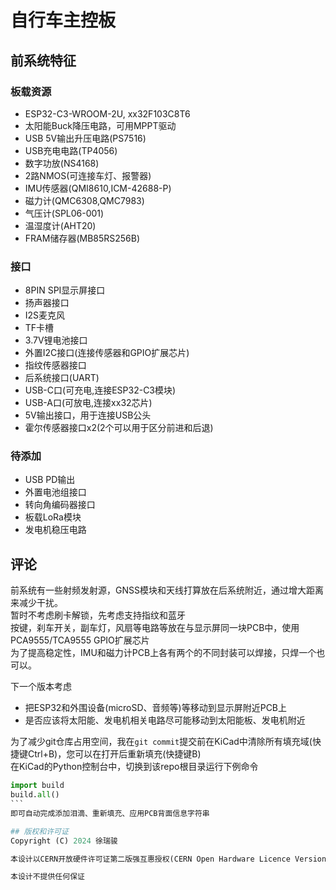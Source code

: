 # 自行车主控板

## 前系统特征
### 板载资源
- ESP32-C3-WROOM-2U, xx32F103C8T6
- 太阳能Buck降压电路，可用MPPT驱动
- USB 5V输出升压电路(PS7516)
- USB充电电路(TP4056)
- 数字功放(NS4168)
- 2路NMOS(可连接车灯、报警器)
- IMU传感器(QMI8610,ICM-42688-P)
- 磁力计(QMC6308,QMC7983)
- 气压计(SPL06-001)
- 温湿度计(AHT20)
- FRAM储存器(MB85RS256B)

### 接口
- 8PIN SPI显示屏接口
- 扬声器接口
- I2S麦克风
- TF卡槽
- 3.7V锂电池接口
- 外置I2C接口(连接传感器和GPIO扩展芯片)
- 指纹传感器接口
- 后系统接口(UART)
- USB-C口(可充电,连接ESP32-C3模块)
- USB-A口(可放电,连接xx32芯片)
- 5V输出接口，用于连接USB公头
- 霍尔传感器接口x2(2个可以用于区分前进和后退)

### 待添加
- USB PD输出
- 外置电池组接口
- 转向角编码器接口
- 板载LoRa模块
- 发电机稳压电路

## 评论
前系统有一些射频发射源，GNSS模块和天线打算放在后系统附近，通过增大距离来减少干扰。  
暂时不考虑刷卡解锁，先考虑支持指纹和蓝牙  
按键，刹车开关，副车灯，风扇等电路等放在与显示屏同一块PCB中，使用PCA9555/TCA9555 GPIO扩展芯片  
为了提高稳定性，IMU和磁力计PCB上各有两个的不同封装可以焊接，只焊一个也可以。

下一个版本考虑
- 把ESP32和外围设备(microSD、音频等)等移动到显示屏附近PCB上
- 是否应该将太阳能、发电机相关电路尽可能移动到太阳能板、发电机附近

为了减少git仓库占用空间，我在`git commit`提交前在KiCad中清除所有填充域(快捷键Ctrl+B)，您可以在打开后重新填充(快捷键B)  
在KiCad的Python控制台中，切换到该repo根目录运行下例命令
````python
import build
build.all()
```
即可自动完成添加泪滴、重新填充、应用PCB背面信息字符串

## 版权和许可证
Copyright (C) 2024 徐瑞骏

本设计以CERN开放硬件许可证第二版强互惠授权(CERN Open Hardware Licence Version 2 - Strongly Reciprocal)，许可证文件位于`LICENSE.txt`

本设计不提供任何保证
